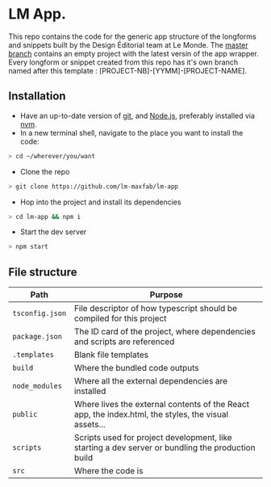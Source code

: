# LM App.

This repo contains the code for the generic app structure of the longforms and snippets built by the Design Éditorial team at Le Monde. The [master branch](https://github.com/lm-maxfab/lm-app/tree/master/src "master branch") contains an empty project with the latest versin of the app wrapper. Every longform or snippet created from this repo has it's own branch named after this template : [PROJECT-NB]-[YYMM]-[PROJECT-NAME].

## Installation

- Have an up-to-date version of [git](https://git-scm.com/book/en/v2/Getting-Started-Installing-Git "git"), and [Node.js](https://nodejs.org/en/ "Node.js"), preferably installed via [nvm](https://github.com/nvm-sh/nvm "nvm").
- In a new terminal shell, navigate to the place you want to install the code: 
```bash
> cd ~/wherever/you/want
```
- Clone the repo
```bash
> git clone https://github.com/lm-maxfab/lm-app
```
- Hop into the project and install its dependencies
```bash
> cd lm-app && npm i
```
- Start the dev server
```bash
> npm start
```

## File structure

|Path|Purpose|
|--|--|
|`tsconfig.json`|File descriptor of how typescript should be compiled for this project|
|`package.json`|The ID card of the project, where dependencies and scripts are referenced|
|`.templates`|Blank file templates|
|`build`|Where the bundled code outputs|
|`node_modules`|Where all the external dependencies are installed|
|`public`|Where lives the external contents of the React app, the index.html, the styles, the visual assets...|
|`scripts`|Scripts used for project development, like starting a dev server or bundling the production build|
|`src`|Where the code is|
